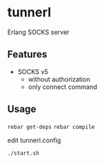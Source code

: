 tunnerl
=======

Erlang SOCKS server


Features
--------

 * SOCKS v5 
   + without authorization 
   + only connect command

   
Usage
-----

`rebar get-deps`
`rebar compile`

edit tunnerl.config

`./start.sh`
